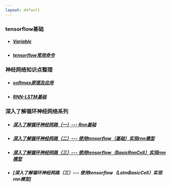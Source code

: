 ```yaml
---
layout: default
---
```

### tensorflow基础
- ##### [Variable](tf-Variable)
- ##### [tensorflow常用命令](TF_basic_index)

### 神经网络知识点整理
- ##### [softmax原理及应用](softmax)
- ##### [RNN-LSTM基础](LSTM-basic)

### 深入了解循环神经网络系列
- ##### [深入了解循环神经网路（一）--- Rnn基础](Rnn-basic)
- ##### [深入了解循环神经网路（二）--- 使用tensorflow（基础）实现rnn模型](RNN-based-tensorflow)
- ##### [深入了解循环神经网路（三）--- 使用tensorflow（BasicRnnCell）实现rnn模型](rnn_basic_cell)
- ##### [深入了解循环神经网路（三）--- 使用tensorflow（LstmBasicCell）实现rnn模型]
